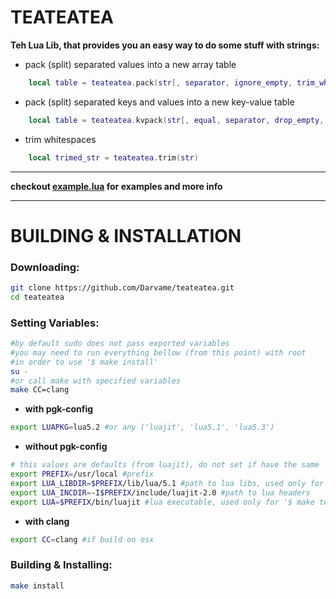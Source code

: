 # TEATEATEA

<b>Teh Lua Lib, that provides you an easy way to do some stuff with strings:</b>

- pack (split) separated values into a new array table
```lua
    local table = teateatea.pack(str[, separator, ignore_empty, trim_whitespaces, multi_separators])
```
- pack (split) separated keys and values into a new key-value table
```lua
    local table = teateatea.kvpack(str[, equal, separator, drop_empty, trim_whitespaces, multi_equal, multi_separators])
```
- trim whitespaces
```lua
    local trimed_str = teateatea.trim(str)
```

---

<b>checkout [example.lua](./example.lua) for examples and more info </b>

---

# BUILDING & INSTALLATION

<h3>Downloading:</h3>

```bash
git clone https://github.com/Darvame/teateatea.git
cd teateatea
```

<h3>Setting Variables:</h3>

```bash
#by default sudo does not pass exported variables
#you may need to run everything bellow (from this point) with root
#in order to use '$ make install'
su -
#or call make with specified variables
make CC=clang
```
- <b>with pgk-config</b>
```bash
export LUAPKG=lua5.2 #or any ('luajit', 'lua5.1', 'lua5.3')
```
- <b>without pgk-config</b>
```bash
# this values are defaults (from luajit), do not set if have the same
export PREFIX=/usr/local #prefix
export LUA_LIBDIR=$PREFIX/lib/lua/5.1 #path to lua libs, used only for '$ make install'
export LUA_INCDIR=-I$PREFIX/include/luajit-2.0 #path to lua headers
export LUA=$PREFIX/bin/luajit #lua executable, used only for '$ make test'
```
- <b>with clang</b>
```bash
export CC=clang #if build on osx
```

<h3>Building & Installing:</h3>

```bash
make install
```
